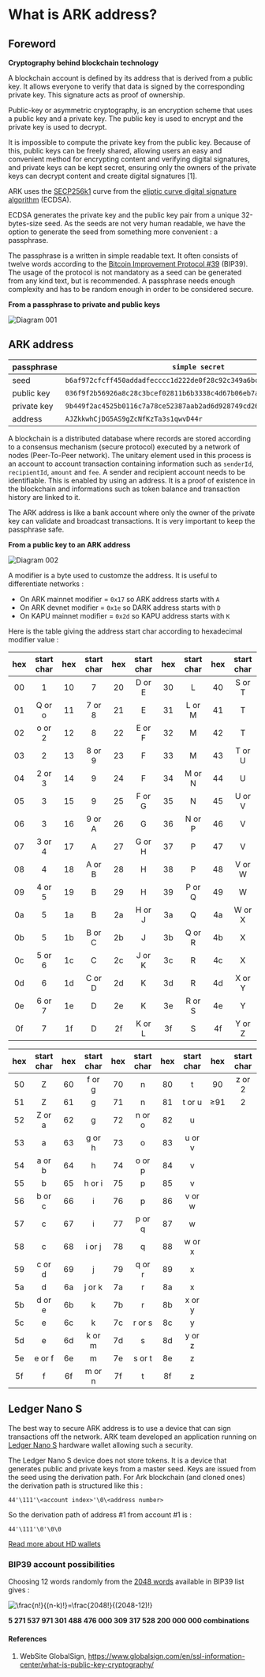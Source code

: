 # What is ARK address?

## Foreword

**Cryptography behind blockchain technology**

A blockchain account is defined by its address that is derived from a public key. It allows everyone to verify that data is signed by the corresponding private key. This signature acts as proof of ownership. 

Public-key or asymmetric cryptography, is an encryption scheme that uses a public key and a private key. The public key is used to encrypt and the private key is used to decrypt.

It is impossible to compute the private key from the public key. Because of this, public keys can be freely shared, allowing users an easy and convenient method for encrypting content and verifying digital signatures, and private keys can be kept secret, ensuring only the owners of the private keys can decrypt content and create digital signatures [1].

ARK uses the [SECP256k1](https://en.bitcoin.it/wiki/Secp256k1) curve from the [eliptic curve digital signature algorithm](https://en.wikipedia.org/wiki/Elliptic_Curve_Digital_Signature_Algorithm) (ECDSA).

ECDSA generates the private key and the public key pair from a unique 32-bytes-size seed. As the seeds are not very human readable, we have the option to generate the seed from something more convenient&nbsp;: a passphrase.

The passphrase is a written in simple readable text. It often consists of twelve words according to the [Bitcoin Improvement Protocol #39](https://github.com/bitcoin/bips/blob/master/bip-0039.mediawiki) (BIP39). The usage of the protocol is not mandatory as a seed can be generated from any kind text, but is recommended. A passphrase needs enough complexity and has to be random enough in order to be considered secure.

**From a passphrase to private and public keys**

![Diagram 001](https://github.com/Moustikitos/docs/blob/master/assets/img/arkDiagram04-001.png)

## ARK address

|passphrase |`simple secret`                                                     |
|-----------|--------------------------------------------------------------------|
|seed       |`b6af972cfcff450addadfecccc1d222de0f28c92c349a6bcbba4d4267dd3199c`  |
|public key |`036f9f2b56926a8c28c3bcef02811b6b3338c4d67b06eb7a9e90bda0fb3eacedee`|
|private key|`9b449f2ac4525b0116c7a78ce52387aab2ad6d928749cd26e60f2588efc5c01d`  |
|address    |`AJZkkwhCjDG5AS9gZcNfKzTa3s1qwvD44r`                                |

A blockchain is a distributed database where records are stored according to a consensus mechanism (secure protocol) executed by a network of nodes (Peer-To-Peer network). The unitary element used in this process is an account to account transaction containing information such as `senderId`, `recipientId`, `amount` and `fee`. A sender and recipient account needs to be identifiable. This is enabled by using an address. It is a proof of existence in the blockchain and informations such as token balance and transaction history are linked to it.

The ARK address is like a bank account where only the owner of the private key can validate and broadcast transactions. It is very important to keep the passphrase safe.

**From a public key to an ARK address**

![Diagram 002](https://github.com/Moustikitos/docs/blob/master/assets/img/arkDiagram04-002.png)

A modifier is a byte used to customze the address. It is useful to differentiate networks&nbsp;:
 + On ARK mainnet modifier = `0x17` so ARK address starts with `A`
 + On ARK devnet modifier = `0x1e` so DARK address starts with `D`
 + On KAPU mainnet modifier = `0x2d` so KAPU address starts with `K`

Here is the table giving the address start char according to hexadecimal modifier value&nbsp;:

|hex|start char|hex|start char|hex|start char|hex|start char|hex|start char|
|:-:|:--------:|:-:|:--------:|:-:|:--------:|:-:|:--------:|:-:|:--------:|
|00 |1         |10 |7         |20 |D or E    |30 |L         |40 |S or T    |
|01 |Q or o    |11 |7 or 8    |21 |E         |31 |L or M    |41 |T         |
|02 |o or 2    |12 |8         |22 |E or F    |32 |M         |42 |T         |
|03 |2         |13 |8 or 9    |23 |F         |33 |M         |43 |T or U    |
|04 |2 or 3    |14 |9         |24 |F         |34 |M or N    |44 |U         |
|05 |3         |15 |9         |25 |F or G    |35 |N         |45 |U or V    |
|06 |3         |16 |9 or A    |26 |G         |36 |N or P    |46 |V         |
|07 |3 or 4    |17 |A         |27 |G or H    |37 |P         |47 |V         |
|08 |4         |18 |A or B    |28 |H         |38 |P         |48 |V or W    |
|09 |4 or 5    |19 |B         |29 |H         |39 |P or Q    |49 |W         |
|0a |5         |1a |B         |2a |H or J    |3a |Q         |4a |W or X    |
|0b |5         |1b |B or C    |2b |J         |3b |Q or R    |4b |X         |
|0c |5 or 6    |1c |C         |2c |J or K    |3c |R         |4c |X         |
|0d |6         |1d |C or D    |2d |K         |3d |R         |4d |X or Y    |
|0e |6 or 7    |1e |D         |2e |K         |3e |R or S    |4e |Y         |
|0f |7         |1f |D         |2f |K or L    |3f |S         |4f |Y or Z    |

|hex|start char|hex|start char|hex|start char|hex|start char|hex   |start char|
|:-:|:--------:|:-:|:--------:|:-:|:--------:|:-:|:--------:|:----:|:--------:|
|50 |Z         |60 |f or g    |70 |n         |80 |t         |90    |z or 2    |
|51 |Z         |61 |g         |71 |n         |81 |t or u    |&ge;91|2         |
|52 |Z or a    |62 |g         |72 |n or o    |82 |u         |
|53 |a         |63 |g or h    |73 |o         |83 |u or v    |
|54 |a or b    |64 |h         |74 |o or p    |84 |v         |
|55 |b         |65 |h or i    |75 |p         |85 |v         |
|56 |b or c    |66 |i         |76 |p         |86 |v or w    |
|57 |c         |67 |i         |77 |p or q    |87 |w         |
|58 |c         |68 |i or j    |78 |q         |88 |w or x    |
|59 |c or d    |69 |j         |79 |q or r    |89 |x         |
|5a |d         |6a |j or k    |7a |r         |8a |x         |
|5b |d or e    |6b |k         |7b |r         |8b |x or y    |
|5c |e         |6c |k         |7c |r or s    |8c |y         |
|5d |e         |6d |k or m    |7d |s         |8d |y or z    |
|5e |e or f    |6e |m         |7e |s or t    |8e |z         |
|5f |f         |6f |m or n    |7f |t         |8f |z         |

## Ledger Nano S

The best way to secure ARK address is to use a device that can sign transactions off the network. ARK team developed an application running on [Ledger Nano S](https://www.ledgerwallet.com/products/ledger-nano-s) hardware wallet allowing such a security.

The Ledger Nano S device does not store tokens. It is a device that generates public and private keys from a master seed. Keys are issued from the seed using the derivation path. For Ark blockchain (and cloned ones) the derivation path is structured like this&nbsp;:

`44'\111'\<account index>'\0\<address number>`

So the derivation path of address #1 from account #1 is&nbsp;: 

`44'\111'\0'\0\0`

[Read more about HD wallets](https://github.com/bitcoin/bips/blob/master/bip-0044.mediawiki)

### BIP39 account possibilities

Choosing 12 words randomly from the [2048 words](https://github.com/bitcoin/bips/blob/master/bip-0039/bip-0039-wordlists.md) available in BIP39 list gives&nbsp;:

<img src="https://latex.codecogs.com/svg.latex?\frac{n!}{(n-k)!}=\frac{2048!}{(2048-12)!}" title="\frac{n!}{(n-k)!}=\frac{2048!}{(2048-12)!}"/>

**5&nbsp;271&nbsp;537&nbsp;971&nbsp;301&nbsp;488&nbsp;476&nbsp;000&nbsp;309&nbsp;317&nbsp;528&nbsp;200&nbsp;000&nbsp;000 combinations**

#### References
1. WebSite GlobalSign, https://www.globalsign.com/en/ssl-information-center/what-is-public-key-cryptography/
